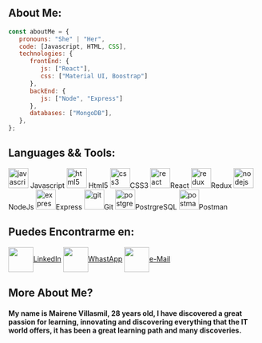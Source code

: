 ## About Me:
```javascript
const aboutMe = {
   pronouns: "She" | "Her",
   code: [Javascript, HTML, CSS],
   technologies: {
      frontEnd: {
         js: ["React"],
         css: ["Material UI, Boostrap"]
      },
      backEnd: {
         js: ["Node", "Express"]
      },
      databases: ["MongoDB"],
   },
};
```
## Languages && Tools:
<p align="left">
<img src="https://upload.wikimedia.org/wikipedia/commons/thumb/9/99/Unofficial_JavaScript_logo_2.svg/1024px-Unofficial_JavaScript_logo_2.svg.png" alt="javascript" width="40" height="40"/> Javascript
<img src="https://upload.wikimedia.org/wikipedia/commons/thumb/3/38/HTML5_Badge.svg/600px-HTML5_Badge.svg.png" alt="html5" width="40" height="40"/> Html5
<img src="https://cdn4.iconfinder.com/data/icons/social-media-logos-6/512/121-css3-512.png" alt="css3" width="40" height="40"/>CSS3 <img src="https://seeklogo.com/images/R/react-logo-7B3CE81517-seeklogo.com.png" alt="react" width="40" height="40"/>React <img src="https://seeklogo.com/images/R/redux-logo-9CA6836C12-seeklogo.com.png" alt="redux" width="40" height="40"/>Redux <img src="https://cdn.pixabay.com/photo/2015/04/23/17/41/node-js-736399_960_720.png" alt="nodejs" height="40"/>NodeJs <img src="https://i.cloudup.com/zfY6lL7eFa-3000x3000.png" alt="express" height="40"/>Express <img src="https://www.vectorlogo.zone/logos/git-scm/git-scm-icon.svg" alt="git" width="40" height="40"/>Git <img src="https://upload.wikimedia.org/wikipedia/commons/thumb/2/29/Postgresql_elephant.svg/1200px-Postgresql_elephant.svg.png" alt="postgresql" width="40" height="40"/>PostrgreSQL <img src="https://www.vectorlogo.zone/logos/getpostman/getpostman-icon.svg" alt="postman" width="40" height="40"/>Postman </p>
  
## Puedes Encontrarme en:
<p align="left">
<a href="https://www.linkedin.com/in/mairene-villasmil/" target="_blank"><img align="center" src="https://cdn.jsdelivr.net/npm/simple-icons@3.0.1/icons/linkedin.svg" alt="" height="50" width="50" />LinkedIn</a>  
<a href="https://api.whatsapp.com/send/?phone=5491164476465&text&app_absent=0" target="_blank"><img align="center" src="https://cdn-icons-png.flaticon.com/512/901/901090.png" alt="" height="50" width="50" />WhastApp</a>
<a href = "mailto:mairenevillasmilf@gmail.com?subject = Feedback&body = Message"><img align="center" src="https://cdn-icons-png.flaticon.com/512/901/901076.png" alt="" height="50" width="50" />e-Mail</a>   
</p>

<h2>More About Me?</h2>
<h4>My name is Mairene Villasmil, 28 years old, I have discovered a great passion for learning, innovating and discovering everything that the IT world offers, it has been a great learning path and many discoveries. </h4>

